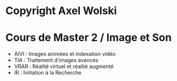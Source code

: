 # Copyright Axel Wolski
# Cours de Master 2 / Image et Son

- AIVI : Images animées et indexation vidéo
- TIA : Traitement d'images avancés
- VRAR : Réalité virtuel et réalité augmenté
- IR : Initiation à la Recherche

